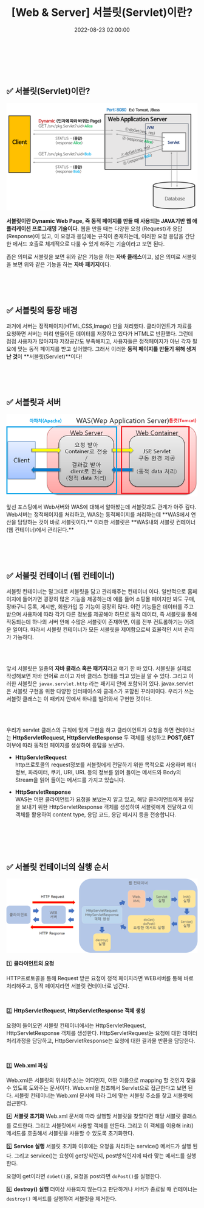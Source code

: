 ﻿---
permalink: /2022-08-23-서블릿(Servlet)이란/
published: true
title: "[Web & Server] 서블릿(Servlet)이란? "
date: 2022-08-23 02:00:00
toc: true
toc_sticky: true
toc_label: "서블릿(Servlet)이란"
categories:
- Web & Server
tags:
- WAS
- Web 서버
- 개발상식

---
<br><br><br>

## ✅ 서블릿(Servlet)이란?
<p align="left">
<img src="https://github.com/idkim97/idkim97.github.io/blob/master/img/servlet1.png?raw=true">
</p>

**서블릿이란 Dynamic Web Page, 즉 동적 페이지를 만들 때 사용되는 JAVA기반 웹 애플리케이션 프로그래밍 기술이다.** 웹을 만들 때는 다양한 요청 (Request)과 응답(Response)이 있고, 이 요청과 응답에는 규칙이 존재하는데, 이러한 요청 응답을 간단한 메서드 호출로 체계적으로 다룰 수 있게 해주는 기술이라고 보면 된다.

좁은 의미로 서블릿을 보면 위와 같은 기능을 하는 **자바 클래스**이고,
넓은 의미로 서블릿을 보면 위와 같은 기능을 하는 **자바 패키지**이다.

<br><br><br>

## ✅ 서블릿의 등장 배경
과거에 서버는 정적페이지(HTML,CSS,Image) 만을 처리했다. 클라이언트가 자료를 요청하면 서버는 미리 만들어둔 데이터를 저장하고 있다가 HTML로 반환했다. 그런데 점점 사용자가 많아지자 저장공간도 부족해지고, 사용자들은 정적페이지가 아닌 각자 필요에 맞는 동적 페이지를 받고 싶어했다. 그래서 이러한 **동적 페이지를 만들기 위해 생겨난 것**이 **서블릿(Servlet)**이다!


<br><br><br>

## ✅ 서블릿과 서버
<p align="center">
<img src="https://github.com/idkim97/idkim97.github.io/blob/master/img/servlet3.png?raw=true">
</p>
앞선 포스팅에서 Web서버와 WAS에 대해서 알아봤는데 서블릿과도 관계가 아주 깊다. Web서버는 정적페이지를 처리하고, WAS는 동적페이지를 처리하는데 **WAS에서 연산을 담당하는 것이 바로 서블릿이다.** 이러한 서블릿은 **WAS내의 서블릿 컨테이너(웹 컨테이너)에서 관리된다.**

<br><br><br>

## ✅ 서블릿 컨테이너 (웹 컨테이너)
서블릿 컨테이너는 말그대로 서블릿을 담고 관리해주는 컨테이너 이다. 일반적으로 홈페이지에 들어가면 굉장히 많은 기능을 제공하는데 예를 들어 쇼핑몰 페이지만 봐도 구매, 장바구니 등록, 게시판, 회원가입 등 기능이 굉장히 많다. 이런 기능들은 데이터를 주고받으며 사용자에 따라 각기 다른 정보를 제공해야 하므로 동적 데이터, 즉 서블릿을 통해 작동되는데 하나의 서버 안에 수많은 서블릿이 존재하면, 이를 전부 컨트롤하기는 어려운 일이다. 따라서 서블릿 컨테이너가 모든 서블릿을 제어함으로써 효율적인 서버 관리가 가능하다.

<br><br>

앞서 서블릿은 일종의 **자바 클래스 혹은 패키지**라고 얘기 한 바 있다. 서블릿을 실제로 작성해보면 자바 언어로 쓰이고 자바 클래스 형태를 띄고 있는걸 알 수 있다. 그리고 이러한 서블릿은 ```javax.servlet.http``` 라는 패키지 안에 포함되어 있다. javax.servlet은 서블릿 구현을 위한 다양한 인터페이스와 클래스가 포함된 꾸러미이다. 우리가 쓰는 서블릿 클래스는 이 패키지 안에서 하나를 빌려와서 구현한 것이다.

<br><br>

우리가 servlet 클래스의 규칙에 맞게 구현을 하고 클라이언트가 요청을 하면 컨테이너는 **HttpServletRequest, HttpServletResponse** 두 객체를 생성하고 **POST,GET** 여부에 따라 동적인 페이지를 생성하여 응답을 보낸다.
<BR>

- **HttpServletRequest**   
http프로토콜의 request정보를 서블릿에게 전달하기 위한 목적으로 사용하며 헤더 정보, 파라미터, 쿠키, URI, URL 등의 정보를 읽어 들이는 메서드와 Body의 Stream을 읽어 들이는 메서드를 가지고 있습니다.

- **HttpServletResponse**   
WAS는 어떤 클라이언트가 요청을 보냈는지 알고 있고, 해당 클라이언트에게 응답을 보내기 위한 HttpServletResponse 객체를 생성하여 서블릿에게 전달하고 이 객체를 활용하여 content type, 응답 코드, 응답 메시지 등을 전송합니다.

<br><br><br><br>

## ✅ 서블릿 컨테이너의 실행 순서
<p align="center">
<img src="https://github.com/idkim97/idkim97.github.io/blob/master/img/servlet4.png?raw=true">
</p>

1️⃣ **클라이언트의 요청**

HTTP프로토콜을 통해 Request 받은 요청이 정적 페이지라면 WEB서버를 통해 바로 처리해주고, 동적 페이지라면 서블릿 컨테이너로 넘긴다.

<br>
	
2️⃣ **HttpServletRequest, HttpServletResponse 객체 생성**

요청이 들어오면 서블릿 컨테이너에서는 HttpServletRequest, HttpServletResponse 객체를 생성한다. HttpServletRequest는 요청에 대한 데이터 처리과정을 담당하고, HttpServletResponse는 요청에 대한 결과물 반환을 담당한다.

<br>

3️⃣ **Web.xml 파싱**

Web.xml은 서블릿의 위치(주소)는 어디인지, 어떤 이름으로 mapping 할 것인지 찾을 수 있도록 도와주는 문서이다. Web.xml을 참조해서 Servlet으로 접근한다고 보면 된다.
서블릿 컨테이너는 Web.xml 문서에 따라 그에 맞는 서블릿 주소를 찾고 서블릿에 접근한다.
	
4️⃣ **서블릿 초기화**
Web.xml 문서에 따라 실행할 서블릿을 찾았다면 해당 서블릿 클래스를 로드한다. 그리고 서블릿에서 사용할 객체를 만든다. 그리고 이 객체를 이용해 init()메서드를 호출해서 서블릿을 사용할 수 있도록 초기화한다.
<br>

5️⃣ **Service 실행**
서블릿 초기화 이후에는 요청을 처리하는 service() 메서드가 실행 된다. 그리고 service()는 요청이 get방식인지, post방식인지에 따라 맞는 메서드를 실행한다.

요청이 get이라면 `doGet()`을,
요청을 post라면 `doPost()`를 실행한다.
<br>

6️⃣ **destroy() 실행**
더이상 사용되지 않는다고 판단하거나 서버가 종료될 때 컨테이너는 `destroy()` 메서드를 실행하여 서블릿을 제거한다.
<br><br><br>

 

